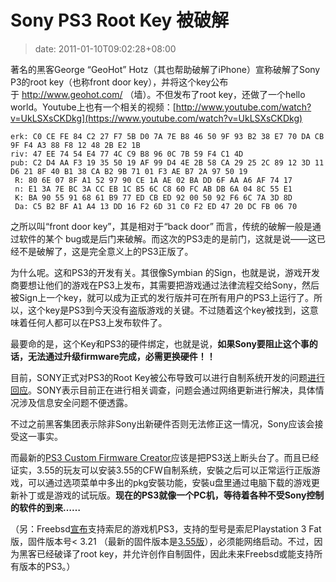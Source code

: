 # Sony PS3 Root Key 被破解
>date: 2011-01-10T09:02:28+08:00


著名的黑客George “GeoHot” Hotz（其也帮助破解了iPhone）宣称破解了Sony P3的root key（也称front door key），并将这个key公布于 <http://www.geohot.com/> （墙）。不但发布了root key，还做了一个hello world。Youtube上也有一个相关的视频：[http://www.youtube.com/watch?v=UkLSXsCKDkg](https://www.youtube.com/watch?v=UkLSXsCKDkg)



```
erk: C0 CE FE 84 C2 27 F7 5B D0 7A 7E B8 46 50 9F 93 B2 38 E7 70 DA CB 9F F4 A3 88 F8 12 48 2B E2 1B
riv: 47 EE 74 54 E4 77 4C C9 B8 96 0C 7B 59 F4 C1 4D
pub: C2 D4 AA F3 19 35 50 19 AF 99 D4 4E 2B 58 CA 29 25 2C 89 12 3D 11 D6 21 8F 40 B1 38 CA B2 9B 71 01 F3 AE B7 2A 97 50 19
 R: 80 6E 07 8F A1 52 97 90 CE 1A AE 02 BA DD 6F AA A6 AF 74 17
 n: E1 3A 7E BC 3A CC EB 1C B5 6C C8 60 FC AB DB 6A 04 8C 55 E1
 K: BA 90 55 91 68 61 B9 77 ED CB ED 92 00 50 92 F6 6C 7A 3D 8D
 Da: C5 B2 BF A1 A4 13 DD 16 F2 6D 31 C0 F2 ED 47 20 DC FB 06 70
```

之所以叫“front door key”，其是相对于“back door” 而言，传统的破解一般是通过软件的某个 bug或是后门来破解。而这次的PS3走的是前门，这就是说——这已经不是破解了，这是完全意义上的PS3正版了。


为什么呢。这和PS3的开发有关。其很像Symbian 的Sign，也就是说，游戏开发商要想让他们的游戏在PS3上发布，其需要把游戏通过法律流程交给Sony，然后被Sign上一个key，就可以成为正式的发行版并可在所有用户的PS3上运行了。所以，这个key是PS3到今天没有盗版游戏的关键。不过随着这个key被找到，这意味着任何人都可以在PS3上发布软件了。


最要命的是，这个Key和PS3的硬件绑定，也就是说，**如果Sony要阻止这个事的话，无法通过升级firmware完成，必需更换硬件！！**



目前，SONY正式对PS3的Root Key被公布导致可以进行自制系统开发的问题[进行回应](http://www.next-gen.biz/news/sony-responds-to-ps3-hacks)。SONY表示目前正在进行相关调查，问题会通过网络更新进行解决，具体情况涉及信息安全问题不便透露。


不过之前黑客集团表示除非Sony出新硬件否则无法修正这一情况，Sony应该会接受这一事实。


而最新的[PS3 Custom Firmware Creator](http://www.ps3-hacks.com/2011/01/04/ps3-custom-firmware-creator-released-permanently-add-install-pkgs-to-the-xmb/)应该是把PS3送上断头台了。而且已经证实，3.55的玩友可以安装3.55的CFW自制系统，安裝之后可以正常运行正版游戏，可以通过选项菜单中多出的pkg安裝功能，安裝u盘里通过电脑下载的游戏更新补丁或是游戏的试玩版。**现在的PS3就像一个PC机，等待着各种不受Sony控制的软件的到来……**


（另：Freebsd[宣布](http://lists.freebsd.org/pipermail/freebsd-current/2011-January/022104.html)支持索尼的游戏机PS3，支持的型号是索尼Playstation 3 Fat版，固件版本号< 3.21 （最新的固件版本是[3.55版](https://us.playstation.com/support/systemupdates/ps3/index.htm)），必须能网络启动。不过，因为黑客已经破译了root key，并允许创作自制固件，因此未来Freebsd或能支持所有版本的PS3。）


